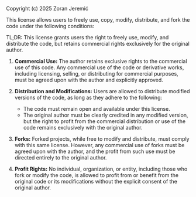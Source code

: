 Copyright (c) 2025 Zoran Jeremić

This license allows users to freely use, copy, modify, distribute, and fork the code under the following conditions:

TL;DR: This license grants users the right to freely use, modify, and distribute the code, but retains commercial rights exclusively for the original author.

1. **Commercial Use:** The author retains exclusive rights to the commercial use of this code. Any commercial use of the code or derivative works, including licensing, selling, or distributing for commercial purposes, must be agreed upon with the author and explicitly approved.

2. **Distribution and Modifications:** Users are allowed to distribute modified versions of the code, as long as they adhere to the following:
   - The code must remain open and available under this license.
   - The original author must be clearly credited in any modified version, but the right to profit from the commercial distribution or use of the code remains exclusively with the original author.

3. **Forks:** Forked projects, while free to modify and distribute, must comply with this same license. However, any commercial use of forks must be agreed upon with the author, and the profit from such use must be directed entirely to the original author.

4. **Profit Rights:** No individual, organization, or entity, including those who fork or modify the code, is allowed to profit from or benefit from the original code or its modifications without the explicit consent of the original author.
